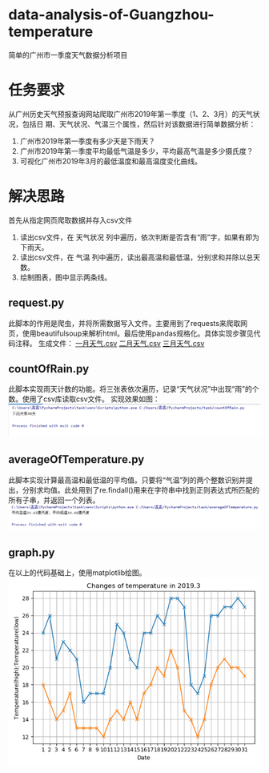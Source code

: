 # data-analysis-of-Guangzhou-temperature
简单的广州市一季度天气数据分析项目

# 任务要求
从广州历史天气预报查询网站爬取广州市2019年第一季度（1、2、3月）的天气状况，包括日 期、天气状况、气温三个属性，然后针对该数据进行简单数据分析：
1. 广州市2019年第一季度有多少天是下雨天？
2. 广州市2019年第一季度平均最低气温是多少，平均最高气温是多少摄氏度？ 
3. 可视化广州市2019年3月的最低温度和最高温度变化曲线。

# 解决思路
首先从指定网页爬取数据并存入csv文件
1. 读出csv文件，在 天气状况 列中遍历，依次判断是否含有“雨”字，如果有即为下雨天。
2. 读出csv文件，在 气温 列中遍历，读出最高温和最低温，分别求和并除以总天数。
3. 绘制图表，图中显示两条线。

## request.py
此脚本的作用是爬虫，并将所需数据写入文件。主要用到了requests来爬取网页，使用beautifulsoup来解析html。最后使用pandas规格化。具体实现步骤见代码注释。
生成文件：
 [一月天气.csv](https://github.com/mlxzcax/data-analysis-of-Guangzhou-temperature/blob/master/1%E6%9C%88%E5%A4%A9%E6%B0%94.csv)
 [二月天气.csv](https://github.com/mlxzcax/data-analysis-of-Guangzhou-temperature/blob/master/2%E6%9C%88%E5%A4%A9%E6%B0%94.csv)
 [三月天气.csv](https://github.com/mlxzcax/data-analysis-of-Guangzhou-temperature/blob/master/3%E6%9C%88%E5%A4%A9%E6%B0%94.csv)
 
## countOfRain.py
此脚本实现雨天计数的功能。将三张表依次遍历，记录“天气状况”中出现“雨”的个数。使用了csv库读取csv文件。
实现效果如图：
![GitHub](https://github.com/mlxzcax/data-analysis-of-Guangzhou-temperature/blob/master/image/image.png "GitHub,Social Coding")
## averageOfTemperature.py
此脚本实现计算最高温和最低温的平均值。只要将“气温”列的两个整数识别并提出，分别求均值。此处用到了re.findall()用来在字符串中找到正则表达式所匹配的所有子串，并返回一个列表。
![GitHub](https://github.com/mlxzcax/data-analysis-of-Guangzhou-temperature/blob/master/image/1568018817.png "GitHub,Social Coding")
## graph.py
在以上的代码基础上，使用matplotlib绘图。
![GitHub](https://github.com/mlxzcax/data-analysis-of-Guangzhou-temperature/blob/master/image/myplot.png "GitHub,Social Coding")
